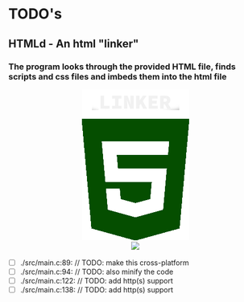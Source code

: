 # TODO's

## HTMLd -  An html "linker"
### The program looks through the provided HTML file, finds scripts and css files and imbeds them into the html file

<p align="center" width="100%">
    <img src="/assets/logo.png">
    <br>
    <img src="https://github.com/datawater/htmld/actions/workflows/ci.yml/badge.svg">
</p>

- [ ] ./src/main.c:89:				// TODO: make this cross-platform
- [ ] ./src/main.c:94:				// TODO: also minify the code
- [ ] ./src/main.c:122:				// TODO: add http(s) support
- [ ] ./src/main.c:138:				// TODO: add http(s) support